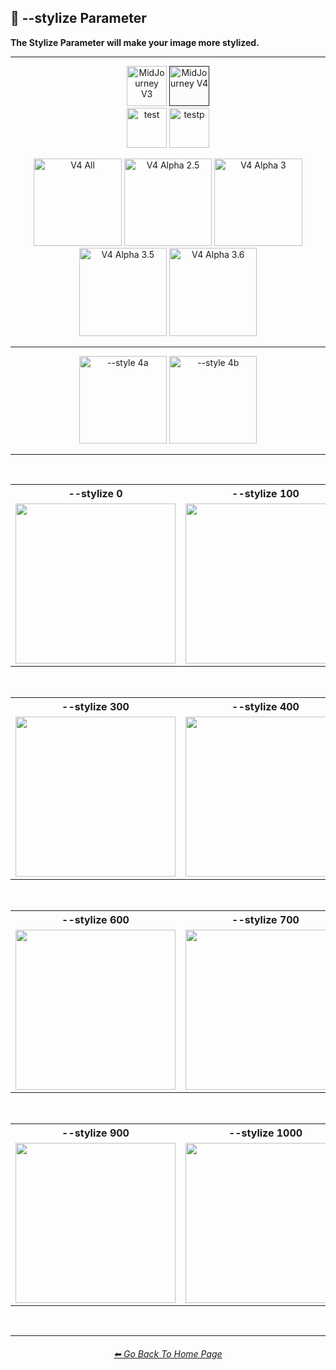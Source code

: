<h2>🎇 --stylize Parameter</h2>
<b>The Stylize Parameter will make your image more stylized.</b>
<br>

<hr><!--------------->

<div align="center">

[<img src="/Images/Repo_Parts/Buttons/Version_Buttons/button_version_V3_inactive_half.webp?raw=true" alt="MidJourney V3" height="64" />](/Pages/MJ_V3/Comparison_Pages/Parameters/Stylize_Comparison.md)
[<img src="/Images/Repo_Parts/Buttons/Version_Buttons/button_version_V4_active_half.webp?raw=true" alt="MidJourney V4" height="64" />]()
<br>
[<img src="/Images/Repo_Parts/Buttons/Version_Buttons/Midjourney_Beta_Features/button_version_test_inactive_half.webp?raw=true" alt="test" height="64" />](/Pages/Midjourney_Beta_Features/test/Comparison_Pages/Parameters/Stylize_Comparison.md)
[<img src="/Images/Repo_Parts/Buttons/Version_Buttons/Midjourney_Beta_Features/button_version_testp_inactive_half.webp?raw=true" alt="testp" height="64" />](/Pages/Midjourney_Beta_Features/testp/Comparison_Pages/Parameters/Stylize_Comparison.md)

[<img src="/Images/Repo_Parts/Buttons/Comparison_Page_Buttons/Subgroups/button_V4_all_inactive.webp?raw=true" alt="V4 All" width="140.5" />](/Pages/MJ_V4/Comparison_Pages/Parameters/Stylize_Comparison/Stylize_Comparison_V4_All.md)
[<img src="/Images/Repo_Parts/Buttons/Comparison_Page_Buttons/Subgroups/V4_Alpha_Versions/button_V4_alpha_2.5_active.webp?raw=true" alt="V4 Alpha 2.5" width="140.5" />](/Pages/MJ_V4/Comparison_Pages/Parameters/Stylize_Comparison/Older_Versions/V4_Alpha_2.5_4a.md)
[<img src="/Images/Repo_Parts/Buttons/Comparison_Page_Buttons/Subgroups/V4_Alpha_Versions/button_V4_alpha_3_inactive.webp?raw=true" alt="V4 Alpha 3" width="140.5" />](/Pages/MJ_V4/Comparison_Pages/Parameters/Stylize_Comparison/Older_Versions/V4_Alpha_3.md)
[<img src="/Images/Repo_Parts/Buttons/Comparison_Page_Buttons/Subgroups/V4_Alpha_Versions/button_V4_alpha_3.5_inactive.webp?raw=true" alt="V4 Alpha 3.5" width="140.5" />](/Pages/MJ_V4/Comparison_Pages/Parameters/Stylize_Comparison/Older_Versions/V4_Alpha_3.5.md)
[<img src="/Images/Repo_Parts/Buttons/Comparison_Page_Buttons/Subgroups/V4_Alpha_Versions/button_V4_alpha_3.6_inactive.webp?raw=true" alt="V4 Alpha 3.6" width="140.5" />](/Pages/MJ_V4/Comparison_Pages/Parameters/Stylize_Comparison/Stylize_Comparison.md)

<hr>

[<img src="/Images/Repo_Parts/Buttons/Comparison_Page_Buttons/Subgroups/V4_Style/button_V4_style_4a_inactive.webp?raw=true" alt="--style 4a" width="140.5" />](/Pages/MJ_V4/Comparison_Pages/Parameters/Stylize_Comparison/Older_Versions/V4_Alpha_2.5_4a.md)
[<img src="/Images/Repo_Parts/Buttons/Comparison_Page_Buttons/Subgroups/V4_Style/button_V4_style_4b_active.webp?raw=true" alt="--style 4b" width="140.5" />](/Pages/MJ_V4/Comparison_Pages/Parameters/Stylize_Comparison/Older_Versions/V4_Alpha_2.5_4b.md)

</div>

<hr>
<br>

<div align="center">

<table>
    <tr align=center valign=middle>
        <th>--stylize 0</th>
        <th>--stylize 100</th>
        <th>--stylize 200</th>
    </tr>
    <tr align=center valign=middle>
        <td>
            <img src="/Images/MJ_V4/V4_Alpha_2.5/V4_Style_4b/Comparison_Page_Images/Stylize_Comparison/Sphere_stylize_0.png?raw=true" width="256" />
        </td>
        <td>
            <img src="/Images/MJ_V4/V4_Alpha_2.5/V4_Style_4b/Comparison_Page_Images/Stylize_Comparison/Sphere_stylize_100.png?raw=true" width="256" />
        </td>
        <td>
            <img src="/Images/MJ_V4/V4_Alpha_2.5/V4_Style_4b/Comparison_Page_Images/Stylize_Comparison/Sphere_stylize_200.png?raw=true" width="256" />
        </td>
    </tr>
</table>

<br>

<table>
    <tr align=center valign=middle>
        <th>--stylize 300</th>
        <th>--stylize 400</th>
        <th>--stylize 500</th>
    </tr>
    <tr align=center valign=middle>
        <td>
            <img src="/Images/MJ_V4/V4_Alpha_2.5/V4_Style_4b/Comparison_Page_Images/Stylize_Comparison/Sphere_stylize_300.png?raw=true" width="256" />
        </td>
        <td>
            <img src="/Images/MJ_V4/V4_Alpha_2.5/V4_Style_4b/Comparison_Page_Images/Stylize_Comparison/Sphere_stylize_400.png?raw=true" width="256" />
        </td>
        <td>
            <img src="/Images/MJ_V4/V4_Alpha_2.5/V4_Style_4b/Comparison_Page_Images/Stylize_Comparison/Sphere_stylize_500.png?raw=true" width="256" />
        </td>
    </tr>
</table>

<br>

<table>
    <tr align=center valign=middle>
        <th>--stylize 600</th>
        <th>--stylize 700</th>
        <th>--stylize 800</th>
    </tr>
    <tr align=center valign=middle>
        <td>
            <img src="/Images/MJ_V4/V4_Alpha_2.5/V4_Style_4b/Comparison_Page_Images/Stylize_Comparison/Sphere_stylize_600.png?raw=true" width="256" />
        </td>
        <td>
            <img src="/Images/MJ_V4/V4_Alpha_2.5/V4_Style_4b/Comparison_Page_Images/Stylize_Comparison/Sphere_stylize_700.png?raw=true" width="256" />
        </td>
        <td>
            <img src="/Images/MJ_V4/V4_Alpha_2.5/V4_Style_4b/Comparison_Page_Images/Stylize_Comparison/Sphere_stylize_800.png?raw=true" width="256" />
        </td>
    </tr>
</table>

<br>

<table>
    <tr align=center valign=middle>
        <th>--stylize 900</th>
        <th>--stylize 1000</th>
    </tr>
    <tr align=center valign=middle>
        <td>
            <img src="/Images/MJ_V4/V4_Alpha_2.5/V4_Style_4b/Comparison_Page_Images/Stylize_Comparison/Sphere_stylize_900.png?raw=true" width="256" />
        </td>
        <td>
            <img src="/Images/MJ_V4/V4_Alpha_2.5/V4_Style_4b/Comparison_Page_Images/Stylize_Comparison/Sphere_stylize_1000.png?raw=true" width="256" />
        </td>
    </tr>
</table>

</div>

<br>

<hr><!--------------->
<div align="center">
<h6><a href="https://github.com/willwulfken/MidJourney-Styles-and-Keywords-Reference/blob/main/README.md">⬅ Go Back To Home Page</a></h6>
</div>
